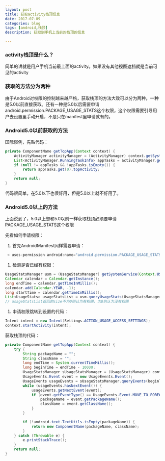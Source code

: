 ```yaml
---
layout: post
title: 获取activity栈顶信息
date: 2017-07-09
categories: blog
tags: [android,栈顶]
description: 获取到手机上当前的栈顶的信息

---
```

### activity栈顶是什么？
简单的讲就是用户手机当前最上面的activity。如果没有其他视图遮挡就是当前可见的activity

### 获取的方法分为两种
由于Android对权限的控制越来越严格，获取栈顶的方法大致可以分为两种，一种是5.0以前直接获取。还有一种是5.0以后需要申请android.permission.PACKAGE_USAGE_STATS这个权限，这个权限需要引导用户去设置里手动开启，不是只在manifest里申请就有的。

### Android5.0以前获取的方法
国际惯例，先贴代码：
```java
private ComponentName getTopApp(Context context) {
    ActivityManager activityManager = (ActivityManager) context.getSystemService(Context.ACTIVITY_SERVICE);
    List<ActivityManager.RunningTaskInfo> appTasks = activityManager.getRunningTasks(1);
    if (null != appTasks && !appTasks.isEmpty()) {
        return appTasks.get(0).topActivity;
    }
    return null;
}
```
代码很简单，在5.0以下也很好用，但是5.0以上就不好用了。

### Android5.0以上的方法
上面说到了，5.0以上想和5.0以前一样获取栈顶必须要申请PACKAGE_USAGE_STATS这个权限

先看如何申请权限：
1. 首先AndroidManifest同样需要申请：
```java
 < uses-permission android:name="android.permission.PACKAGE_USAGE_STATS" / >
```
1. 检测是否已经有权限：
```java
UsageStatsManager usm = (UsageStatsManager) getSystemService(Context.USAGE_STATS_SERVICE);
Calendar calendar = Calendar.getInstance();
long endTime = calendar.getTimeInMillis();
calendar.add(Calendar.YEAR, -1);
long startTime = calendar.getTimeInMillis();
List<UsageStats> usageStatsList = usm.queryUsageStats(UsageStatsManager.INTERVAL_DAILY, startTime, endTime);
// usageStatsList返回的size不为0则认为有权限，为0则认为没有权限
```
1. 申请权限跳转到设置的代码：
```java
Intent intent = new Intent(Settings.ACTION_USAGE_ACCESS_SETTINGS);
context.startActivity(intent);
```

获取栈顶的代码：
```java
private ComponentName getTopApp(Context context) {
    try {
        String packageName = "";
        String className = "";
        long endTime = System.currentTimeMillis();
        long beginTime = endTime - 10000;
        UsageStatsManager sUsageStatsManager = (UsageStatsManager) context.getSystemService(Context.USAGE_STATS_SERVICE);
        UsageEvents.Event event = new UsageEvents.Event();
        UsageEvents usageEvents = sUsageStatsManager.queryEvents(beginTime, endTime);
        while (usageEvents.hasNextEvent()) {
            usageEvents.getNextEvent(event);
            if (event.getEventType() == UsageEvents.Event.MOVE_TO_FOREGROUND) {
                packageName = event.getPackageName();
                className = event.getClassName();
            }
        }

        if (!android.text.TextUtils.isEmpty(packageName)) {
            return new ComponentName(packageName, className);
        }
    } catch (Throwable e) {
        e.printStackTrace();
    }
    return null;
}
```
